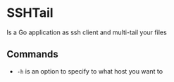 # SSHTail

Is a Go application as ssh client and multi-tail your files

## Commands

- `-h` is an option to specify to what host you want to 